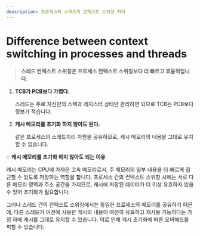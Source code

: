 ```yaml
---
description: 프로세스와 스레드의 컨텍스트 스위칭 차이
---
```


# Difference between context switching in processes and threads

> **스레드 컨텍스트 스위칭은 프로세스 컨텍스트 스위칭보다 더 빠르고 효율적입니다.**

1.  **TCB가 PCB보다 가볍다.**

    스레드는 주로 자신만의 스택과 레지스터 상태만 관리하면 되므로 TCB는 PCB보다 정보가 적습니다.
2.  **캐시 메모리를 초기화 하지 않아도 된다.**

    같은 프로세스의 스레드끼리 자원을 공유하므로, 캐시 메모리의 내용을 그대로 유지할 수 있습니다.

💡 **캐시 메모리를 초기화 하지 않아도 되는 이유**

캐시 메모리는 CPU에 가까운 고속 메모리로서, 주 메모리의 일부 내용을 더 빠르게 접근할 수 있도록 저장하는 역할을 합니다. 프로세스 간의 컨텍스트 스위칭 시에는 서로 다른 메모리 영역과 주소 공간을 가지므로, 캐시에 저장된 데이터가 더 이상 유효하지 않을 수 있어 초기화가 필요합니다.

그러나 스레드 간의 컨텍스트 스위칭에서는 동일한 프로세스의 메모리를 공유하기 때문에, 다른 스레드가 이전에 사용한 캐시의 내용이 여전히 유효하고 재사용 가능하다는 가정 하에 캐시를 그대로 유지할 수 있습니다. 이로 인해 캐시 초기화에 따른 오버헤드를 피할 수 있습니다.

